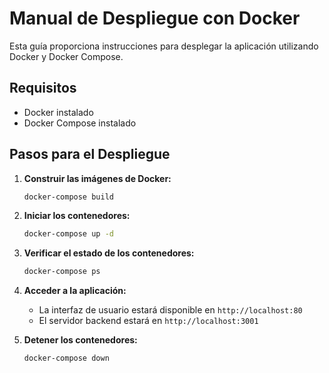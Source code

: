 # Manual de Despliegue con Docker

Esta guía proporciona instrucciones para desplegar la aplicación utilizando Docker y Docker Compose.

## Requisitos

- Docker instalado
- Docker Compose instalado

## Pasos para el Despliegue

1. **Construir las imágenes de Docker:**

   ```bash
   docker-compose build
   ```

2. **Iniciar los contenedores:**

   ```bash
   docker-compose up -d
   ```

3. **Verificar el estado de los contenedores:**

   ```bash
   docker-compose ps
   ```

4. **Acceder a la aplicación:**

   - La interfaz de usuario estará disponible en `http://localhost:80`
   - El servidor backend estará en `http://localhost:3001`

5. **Detener los contenedores:**

   ```bash
   docker-compose down
   ```
